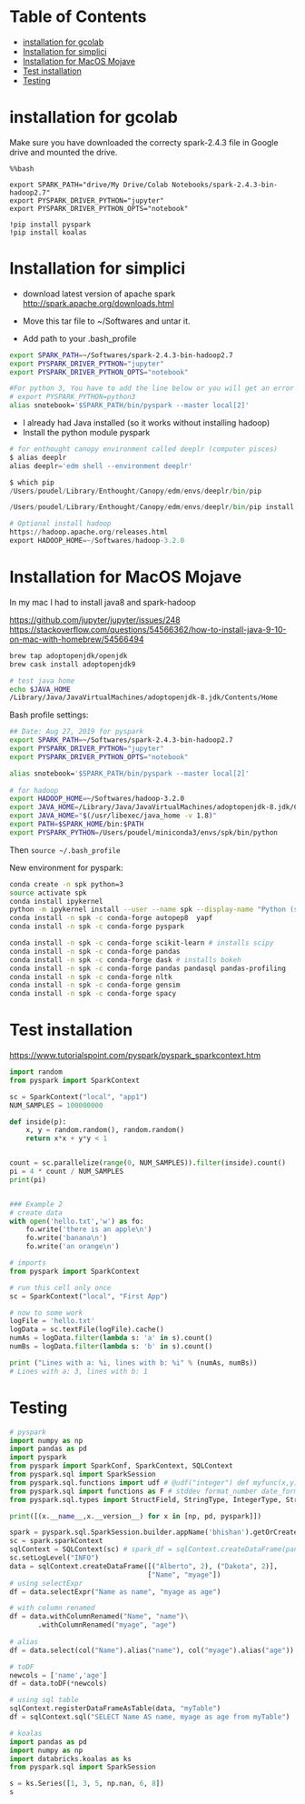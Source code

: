 Table of Contents
=================
   * [installation for gcolab](#installation-for-gcolab)
   * [Installation for simplici](#installation-for-simplici)
   * [Installation for MacOS Mojave](#installation-for-macos-mojave)
   * [Test installation](#test-installation)
   * [Testing](#testing)


# installation for gcolab
Make sure you have downloaded the correcty spark-2.4.3 file in Google drive and mounted the drive.
```
%%bash

export SPARK_PATH="drive/My Drive/Colab Notebooks/spark-2.4.3-bin-hadoop2.7"
export PYSPARK_DRIVER_PYTHON="jupyter" 
export PYSPARK_DRIVER_PYTHON_OPTS="notebook" 

!pip install pyspark
!pip install koalas
```

# Installation for simplici
- download latest version of apache spark
http://spark.apache.org/downloads.html

- Move this tar file to ~/Softwares and untar it.
- Add path to your .bash_profile
```bash
export SPARK_PATH=~/Softwares/spark-2.4.3-bin-hadoop2.7
export PYSPARK_DRIVER_PYTHON="jupyter" 
export PYSPARK_DRIVER_PYTHON_OPTS="notebook" 

#For python 3, You have to add the line below or you will get an error
# export PYSPARK_PYTHON=python3
alias snotebook='$SPARK_PATH/bin/pyspark --master local[2]'
```
- I already had Java installed (so it works without installing hadoop)
- Install the python module pyspark
```python
# for enthought canopy environment called deeplr (computer pisces)
$ alias deeplr
alias deeplr='edm shell --environment deeplr'

$ which pip
/Users/poudel/Library/Enthought/Canopy/edm/envs/deeplr/bin/pip

/Users/poudel/Library/Enthought/Canopy/edm/envs/deeplr/bin/pip install pyspark

# Optional install hadoop
https://hadoop.apache.org/releases.html
export HADOOP_HOME=~/Softwares/hadoop-3.2.0
```

# Installation for MacOS Mojave
In my mac I had to install java8 and spark-hadoop

https://github.com/jupyter/jupyter/issues/248
https://stackoverflow.com/questions/54566362/how-to-install-java-9-10-on-mac-with-homebrew/54566494

```bash
brew tap adoptopenjdk/openjdk
brew cask install adoptopenjdk9

# test java home
echo $JAVA_HOME
/Library/Java/JavaVirtualMachines/adoptopenjdk-8.jdk/Contents/Home
```


Bash profile settings:
```bash
## Date: Aug 27, 2019 for pyspark
export SPARK_PATH=~/Softwares/spark-2.4.3-bin-hadoop2.7
export PYSPARK_DRIVER_PYTHON="jupyter"
export PYSPARK_DRIVER_PYTHON_OPTS="notebook"

alias snotebook='$SPARK_PATH/bin/pyspark --master local[2]'
 
# for hadoop
export HADOOP_HOME=~/Softwares/hadoop-3.2.0
export JAVA_HOME=/Library/Java/JavaVirtualMachines/adoptopenjdk-8.jdk/Contents/Home
export JAVA_HOME="$(/usr/libexec/java_home -v 1.8)"
export PATH=$SPARK_HOME/bin:$PATH
export PYSPARK_PYTHON=/Users/poudel/miniconda3/envs/spk/bin/python
```

Then
`source ~/.bash_profile`


New environment for pyspark:
```bash
conda create -n spk python=3
source activate spk
conda install ipykernel
python -m ipykernel install --user --name spk --display-name "Python (spk)"
conda install -n spk -c conda-forge autopep8  yapf
conda install -n spk -c conda-forge pyspark

conda install -n spk -c conda-forge scikit-learn # installs scipy
conda install -n spk -c conda-forge pandas
conda install -n spk -c conda-forge dask # installs bokeh
conda install -n spk -c conda-forge pandas pandasql pandas-profiling
conda install -n spk -c conda-forge nltk
conda install -n spk -c conda-forge gensim
conda install -n spk -c conda-forge spacy
```

# Test installation
https://www.tutorialspoint.com/pyspark/pyspark_sparkcontext.htm

```python
import random
from pyspark import SparkContext

sc = SparkContext("local", "app1")
NUM_SAMPLES = 100000000

def inside(p):
    x, y = random.random(), random.random()
    return x*x + y*y < 1


count = sc.parallelize(range(0, NUM_SAMPLES)).filter(inside).count()
pi = 4 * count / NUM_SAMPLES
print(pi)


### Example 2
# create data
with open('hello.txt','w') as fo:
    fo.write('there is an apple\n')
    fo.write('banana\n')
    fo.write('an orange\n')

# imports
from pyspark import SparkContext

# run this cell only once
sc = SparkContext("local", "First App")

# now to some work
logFile = 'hello.txt'
logData = sc.textFile(logFile).cache()
numAs = logData.filter(lambda s: 'a' in s).count()
numBs = logData.filter(lambda s: 'b' in s).count()

print ("Lines with a: %i, lines with b: %i" % (numAs, numBs))
# Lines with a: 3, lines with b: 1
```

# Testing
```python
# pyspark
import numpy as np
import pandas as pd
import pyspark
from pyspark import SparkConf, SparkContext, SQLContext
from pyspark.sql import SparkSession
from pyspark.sql.functions import udf # @udf("integer") def myfunc(x,y): return x - y
from pyspark.sql import functions as F # stddev format_number date_format, dayofyear, when
from pyspark.sql.types import StructField, StringType, IntegerType, StructType

print([(x.__name__,x.__version__) for x in [np, pd, pyspark]])

spark = pyspark.sql.SparkSession.builder.appName('bhishan').getOrCreate()
sc = spark.sparkContext
sqlContext = SQLContext(sc) # spark_df = sqlContext.createDataFrame(pandas_df)
sc.setLogLevel("INFO")
data = sqlContext.createDataFrame([("Alberto", 2), ("Dakota", 2)], 
                                  ["Name", "myage"])
# using selectExpr
df = data.selectExpr("Name as name", "myage as age")

# with column renamed
df = data.withColumnRenamed("Name", "name")\
       .withColumnRenamed("myage", "age")
       
# alias
df = data.select(col("Name").alias("name"), col("myage").alias("age"))

# toDF
newcols = ['name','age']
df = data.toDF(*newcols)

# using sql table
sqlContext.registerDataFrameAsTable(data, "myTable")
df = sqlContext.sql("SELECT Name AS name, myage as age from myTable")

# koalas
import pandas as pd
import numpy as np
import databricks.koalas as ks
from pyspark.sql import SparkSession

s = ks.Series([1, 3, 5, np.nan, 6, 8])
s
```
